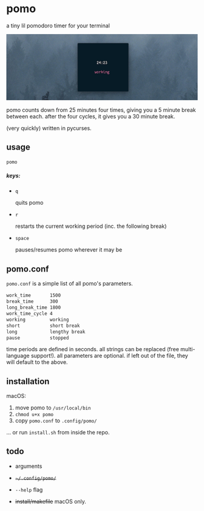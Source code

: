 # pomo

a tiny lil pomodoro timer for your terminal

![](img/pomo.jpg)

pomo counts down from 25 minutes four times, giving you a 5 minute break between each.  after the four cycles, it gives you a 30 minute break.

(very quickly) written in pycurses.

## usage

`pomo`

##### keys:

+ `q`

  quits pomo

+ `r`

  restarts the current working period (inc. the following break)

+ `space`

  pauses/resumes pomo wherever it may be

## pomo.conf

`pomo.conf` is a simple list of all pomo's parameters.

```
work_time       1500
break_time      300
long_break_time 1800
work_time_cycle 4
working         working
short           short break
long            lengthy break
pause           stopped
```

time periods are defined in seconds.  all strings can be replaced (free multi-language support!).  all parameters are optional.  if left out of the file, they will default to the above.

## installation

macOS:

1.  move pomo to `/usr/local/bin`
2.  `chmod u+x pomo`
3.  copy `pomo.conf` to `.config/pomo/`

… or run `install.sh` from inside the repo.

## todo

+ arguments

+ ~~`~/.config/pomo/`~~

+ `--help` flag

+ ~~install/makefile~~ macOS only.